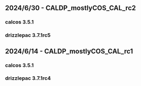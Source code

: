 ## 2024/6/30 - CALDP_mostlyCOS_CAL_rc2
### calcos 3.5.1
### drizzlepac 3.7.1rc5

## 2024/6/14 - CALDP_mostlyCOS_CAL_rc1
### calcos 3.5.1
### drizzlepac 3.7.1rc4

